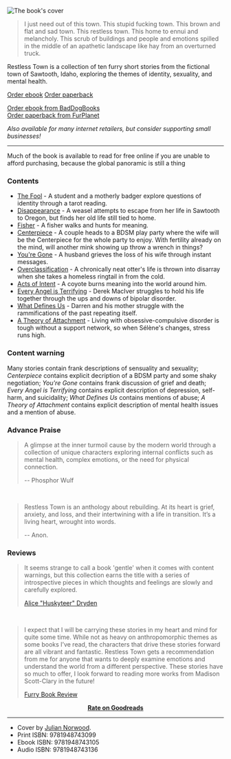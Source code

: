 ---
---

![The book's cover](/cover-front.jpg)


<script src="https://gumroad.com/js/gumroad.js"></script>

> I just need out of this town. This stupid fucking town. This brown and flat and sad town. This restless town. This home to ennui and melancholy. This scrub of buildings and people and emotions spilled in the middle of an apathetic landscape like hay from an overturned truck.

Restless Town is a collection of ten furry short stories from the fictional town of Sawtooth, Idaho, exploring the themes of identity, sexuality, and mental health.

<div class="order">
<script src="https://gumroad.com/js/gumroad.js"></script>
<p>
<a class="gumroad-button" href="https://makyo.gumroad.com/l/restless-town-ebook">Order ebook</a>
<a class="gumroad-button" href="https://makyo-ink.square.site/product/restless-town/1">Order paperback</a>
</p>
<p>
<a href="https://baddogbooks.com/product/a-wildness-of-the-heart-limerant-object-and-other-stories/" target="_blank">Order ebook from BadDogBooks</a><br/>
<a href="https://furplanet.com/shop/item.aspx?itemid=1084" target="_blank">Order paperback from FurPlanet</a>
</p>
<p>
<em>Also available for many internet retailers, but consider supporting small businesses!</em>
</p>
<hr />
<p>
Much of the book is available to read for free online if you are unable to afford purchasing, because the global panoramic is still a thing
</p>
</div>

### Contents

* [The Fool](the-fool) - A student and a motherly badger explore questions of identity through a tarot reading.
* [Disappearance](disappearance) - A weasel attempts to escape from her life in Sawtooth to Oregon, but finds her old life still tied to home.
* [Fisher](fisher) - A fisher walks and hunts for meaning.
* [Centerpiece](centerpiece) - A couple heads to a BDSM play party where the wife will be the Centerpiece for the whole party to enjoy. With fertility already on the mind, will another mink showing up throw a wrench in things?
* [You're Gone](youre-gone) - A husband grieves the loss of his wife through instant messages.
* [Overclassification](overclassification) - A chronically neat otter's life is thrown into disarray when she takes a homeless ringtail in from the cold.
* [Acts of Intent](acts-of-intent) - A coyote burns meaning into the world around him.
* [Every Angel is Terrifying](every-angel-is-terrifying) - Derek MacIver struggles to hold his life together through the ups and downs of bipolar disorder.
* [What Defines Us](what-defines-us) - Darren and his mother struggle with the rammifications of the past repeating itself.
* [A Theory of Attachment](a-theory-of-attachment) - Living with obsessive-compulsive disorder is tough without a support network, so when Sélène's changes, stress runs high.

### Content warning

Many stories contain frank descriptions of sensuality and sexuality; *Centerpiece* contains explicit decription of a BDSM party and some shaky negotiation; *You're Gone* contains frank discussion of grief and death; *Every Angel is Terrifying* contains explicit description of depression, self-harm, and suicidality; *What Defines Us* contains mentions of abuse; *A Theory of Attachment* contains explicit description of mental health issues and a mention of abuse.

### Advance Praise

> A glimpse at the inner turmoil cause by the modern world through a collection of unique characters exploring internal conflicts such as mental health, complex emotions, or the need for physical connection.
>
> -- Phosphor Wulf

&nbsp;

> Restless Town is an anthology about rebuilding. At its heart is grief, anxiety, and loss, and their intertwining with a life in transition. It’s a living heart, wrought into words.
>
> -- Anon.

<!-- [Southpaws Podcast](https://www.podbean.com/media/share/pb-tcfzc-c91925) 1:18:25 -->

### Reviews

> It seems strange to call a book 'gentle' when it comes with content warnings, but this collection earns the title with a series of introspective pieces in which thoughts and feelings are slowly and carefully explored.
>
> [Alice "Huskyteer" Dryden](https://www.goodreads.com/review/show/3066083728?book_show_action=true)

&nbsp;

> I expect that I will be carrying these stories in my heart and mind for quite some time. While not as heavy on anthropomorphic themes as some books I’ve read, the characters that drive these stories forward are all vibrant and fantastic. Restless Town gets a recommendation from me for anyone that wants to deeply examine emotions and understand the world from a different perspective. These stories have so much to offer, I look forward to reading more works from Madison Scott-Clary in the future!
>
> [Furry Book Review](https://furrybookreview.wixsite.com/blog/single-post/2020/02/15/Restless-Town-by-Madison-Scott-Clary)

<div style="text-align: center"><strong><a href="https://www.goodreads.com/book/show/48839037-restless-town">Rate on Goodreads</a></strong></div>

-----

* Cover by [Julian Norwood](https://patreon.com/Cadmiumtea).
* Print ISBN: 9781948743099
* Ebook ISBN: 9781948743105
* Audio ISBN: 9781948743136
